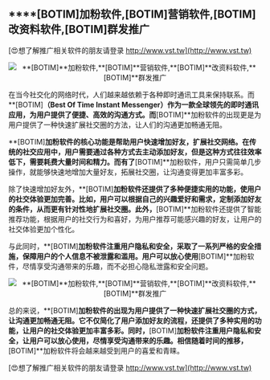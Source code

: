 ## ****[BOTIM]**加粉软件,**[BOTIM]**营销软件,**[BOTIM]**改资料软件,**[BOTIM]**群发推广**

[😍想了解推广相关软件的朋友请登录 http://www.vst.tw](http://www.vst.tw)

 <center><img src="https://vst.tw/MP4/tuiguang/png/0.png" alt="**[BOTIM]**加粉软件,**[BOTIM]**营销软件,**[BOTIM]**改资料软件,**[BOTIM]**群发推广"></center>

在当今社交化的网络时代，人们越来越依赖于各种即时通讯工具来保持联系。而**[BOTIM]**（Best Of Time Instant Messenger）作为一款全球领先的即时通讯应用，为用户提供了便捷、高效的沟通方式。而**[BOTIM]**加粉软件的出现更是为用户提供了一种快速扩展社交圈的方法，让人们的沟通更加畅通无阻。

**[BOTIM]**加粉软件的核心功能是帮助用户快速增加好友，扩展社交网络。在传统的社交应用中，用户需要通过各种方式去主动添加好友，但是这种方式往往效率低下，需要耗费大量时间和精力。而有了**[BOTIM]**加粉软件，用户只需简单几步操作，就能够快速地增加大量好友，拓展社交圈，让沟通变得更加丰富多彩。

除了快速增加好友外，**[BOTIM]**加粉软件还提供了多种便捷实用的功能，使用户的社交体验更加完善。比如，用户可以根据自己的兴趣爱好和需求，定制添加好友的条件，从而更有针对性地扩展社交圈。此外，**[BOTIM]**加粉软件还提供了智能推荐功能，根据用户的社交行为和喜好，为用户推荐可能感兴趣的好友，让用户的社交体验更加个性化。

与此同时，**[BOTIM]**加粉软件注重用户隐私和安全，采取了一系列严格的安全措施，保障用户的个人信息不被泄露和滥用。用户可以放心使用**[BOTIM]**加粉软件，尽情享受沟通带来的乐趣，而不必担心隐私泄露和安全问题。

 <center><img src="https://vst.tw/MP4/tuiguang/png/4.png" alt="**[BOTIM]**加粉软件,**[BOTIM]**营销软件,**[BOTIM]**改资料软件,**[BOTIM]**群发推广"></center>

总的来说，**[BOTIM]**加粉软件的出现为用户提供了一种快速扩展社交圈的方式，让沟通更加畅通无阻。它不仅简化了用户添加好友的流程，还提供了多种实用的功能，让用户的社交体验更加丰富多彩。同时，**[BOTIM]**加粉软件注重用户隐私和安全，让用户可以放心使用，尽情享受沟通带来的乐趣。相信随着时间的推移，**[BOTIM]**加粉软件将会越来越受到用户的喜爱和青睐。

[😍想了解推广相关软件的朋友请登录 http://www.vst.tw](http://www.vst.tw)



